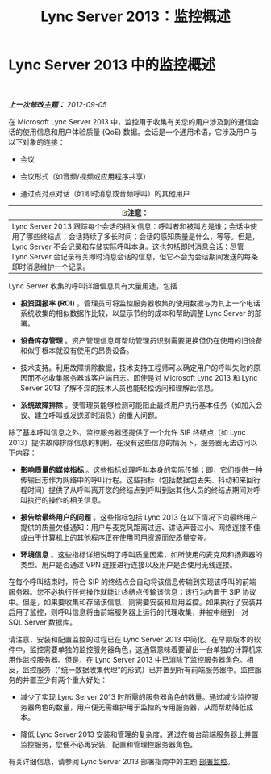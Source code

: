﻿---
title: Lync Server 2013：监控概述
TOCTitle: 监控概述
ms:assetid: 5d5eb658-7fe0-42e6-acaf-700051d0a823
ms:mtpsurl: https://technet.microsoft.com/zh-cn/library/JJ204937(v=OCS.15)
ms:contentKeyID: 49888438
ms.date: 05/19/2016
mtps_version: v=OCS.15
ms.translationtype: HT
---

# Lync Server 2013 中的监控概述

 

_**上一次修改主题：** 2012-09-05_

在 Microsoft Lync Server 2013 中，监控用于收集有关您的用户涉及到的通信会话的使用信息和用户体验质量 (QoE) 数据。会话是一个通用术语，它涉及用户与以下对象的连接：

  - 会议

  - 会议形式（如音频/视频或应用程序共享）

  - 通过点对点对话（如即时消息或音频呼叫）的其他用户

<table>
<thead>
<tr class="header">
<th><img src="images/Dn783119.note(OCS.15).gif" title="note" alt="note" />注意：</th>
</tr>
</thead>
<tbody>
<tr class="odd">
<td>Lync Server 2013 跟踪每个会话的相关信息：呼叫者和被叫方是谁；会话中使用了哪些终结点；会话持续了多长时间；会话的感知质量是什么，等等。但是， Lync Server 不会记录和存储实际呼叫本身。这也包括即时消息会话：尽管 Lync Server 会记录有关即时消息会话的信息，但它不会为会话期间发送的每条即时消息维护一个记录。</td>
</tr>
</tbody>
</table>


Lync Server 收集的呼叫详细信息具有大量用途，包括：

  - **投资回报率 (ROI)** 。管理员可将监控服务器收集的使用数据与为其上一个电话系统收集的相似数据作比较，以显示节约的成本和帮助调整 Lync Server 的部署。

  - **设备库存管理** 。资产管理信息可帮助管理员识别需要更换但仍在使用的旧设备和似乎根本就没有使用的昂贵设备。

  - 技术支持。利用故障排除数据，技术支持工程师可以确定用户的呼叫失败的原因而不必收集服务器或客户端日志。即使是对 Microsoft Lync 2013 和 Lync Server 2013 了解不深的技术人员也能轻松访问和理解此信息。

  - **系统故障排除** 。使管理员能够检测可能阻止最终用户执行基本任务（如加入会议、建立呼叫或发送即时消息）的重大问题。

除了基本呼叫信息之外，监控服务器还提供了一个允许 SIP 终结点（如 Lync 2013）提供故障排除信息的机制，在没有这些信息的情况下，服务器无法访问以下内容：

  - **影响质量的媒体指标** 。这些指标处理呼叫本身的实际传输；即，它们提供一种传输日志作为网络中的呼叫行程。这些指标（包括数据包丢失、抖动和来回行程时间）提供了从呼叫离开您的终结点到呼叫到达其他人员的终结点期间对呼叫执行的操作的相关信息。

  - **报告给最终用户的问题** 。这些指标包括 Lync 2013 在以下情况下向最终用户提供的质量欠佳通知：用户与麦克风距离过远、讲话声音过小、网络连接不佳或由于计算机上的其他程序正在使用可用资源而使质量变差。

  - **环境信息** 。这些指标详细说明了呼叫质量因素，如所使用的麦克风和扬声器的类型、用户是否通过 VPN 连接进行连接以及用户是否使用无线连接。

在每个呼叫结束时，符合 SIP 的终结点会自动将该信息传输到实现该呼叫的前端服务器。您不必执行任何操作就能让终结点传输该信息；该行为内置于 SIP 协议中。但是，如果要收集和存储该信息，则需要安装和启用监控。如果执行了安装并启用了监控，则呼叫信息将由前端服务器上运行的代理收集，并被中继到一对 SQL Server 数据库。

请注意，安装和配置监控的过程已在 Lync Server 2013 中简化。在早期版本的软件中，监控需要单独的监控服务器角色，这通常意味着要留出一台单独的计算机来用作监控服务器。但是，在 Lync Server 2013 中已消除了监控服务器角色。相反，监控服务（“统一数据收集代理”的形式）已并置到所有前端服务器中。监控服务的并置至少有两个重大好处：

  - 减少了实现 Lync Server 2013 时所需的服务器角色的数量。通过减少监控服务器角色的数量，用户便无需维护用于监控的专用服务器，从而帮助降低成本。

  - 降低 Lync Server 2013 安装和管理的复杂度。通过在每台前端服务器上并置监控服务，您便不必再安装、配置和管理控服务器角色。

有关详细信息，请参阅 Lync Server 2013 部署指南中的主题 [部署监控](lync-server-2013-deploying-monitoring.md)。

